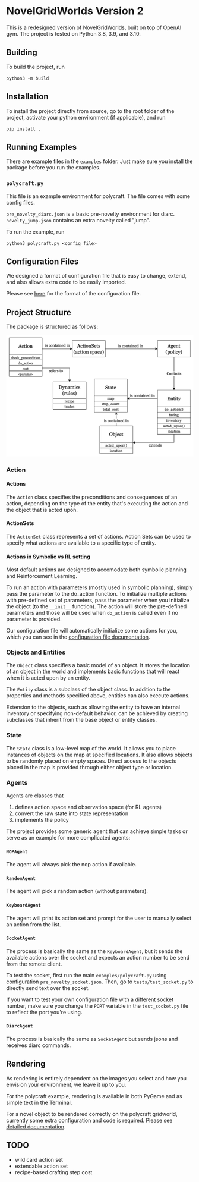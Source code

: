 # NovelGridWorlds Version 2
This is a redesigned version of NovelGridWorlds, built on top of OpenAI gym.
The project is tested on Python 3.8, 3.9, and 3.10.

## Building

To build the project, run 
```
python3 -m build
```

## Installation

To install the project directly from source, go to the root folder of the
project, activate your python environment (if applicable), and run

```
pip install .
```

## Running Examples
There are example files in the `examples` folder. Just
make sure you install
the package before you run the examples.

### `polycraft.py`
This file is an example environment for polycraft. 
The file comes with some config files.

`pre_novelty_diarc.json` is a basic pre-novelty environment for diarc.
`novelty_jump.json` contains an extra novelty called "jump".

To run the example, run
```
python3 polycraft.py <config_file>
```


## Configuration Files
We designed a format of configuration file that is easy to change,
extend, and also allows extra code to be easily imported.

Please see [here](docs/config_file.md) for the format of the configuration file.

<!-- ### `test_render_with_parser`
This file allows you to type commands manually to test the render
function in text and reproduce some errors.

### `test_color_render`
This file allows you to type commands manually to test the render
function in PyGame and reproduce some errors. -->




## Project Structure
The package is structured as follows:

![Project Structure](docs/NG2_structure.png)

### Action
#### Actions
The `Action` class specifies the preconditions and consequences of an 
action, depending on the type of the entity that's executing the action
and the object that is acted upon.

#### ActionSets
The `ActionSet` class represents a set of actions. Action Sets can be used to 
specify what actions are available to a specific type of entity.

#### Actions in Symbolic vs RL setting
Most default actions are designed to accomodate both symbolic planning
and Reinforcement Learning. 

To run an action with parameters (mostly used in symbolic planning), 
simply pass the parameter to the do_action function.
To initialize multiple actions with pre-defined set of parameters,
pass the parameter when you initialize the object 
(to the `__init__` function). The action will store the
pre-defined parameters and those will be used when `do_action` is called
even if no parameter is provided.

Our configuration file will automatically initialize some actions for you,
which you can see in the [configuration file documentation](docs/config_file.md).



### Objects and Entities
The `Object` class specifies a basic model of an object.
It stores the location of an object in the world and implements basic functions that will react when it is acted upon by an entity.

The `Entity` class is a subclass of the object class. 
In addition to the properties and methods specified above, entities can also execute actions.

Extension to the objects, such as allowing the entity to have an internal inventory or specifying non-default behavior, can be achieved by creating subclasses that inherit from the base object or entity classes.


### State
The `State` class is a low-level map of the world. It allows you 
to place instances of objects on the map at specified locations. It also
allows objects to be randomly placed on empty 
spaces. Direct access to the objects placed in the map is provided through either object type or 
location.

### Agents
Agents are classes that 
1. defines action space and observation space (for RL agents)
2. convert the raw state into state representation
3. implements the policy

The project provides some generic agent that can achieve simple
tasks or serve as an example for more complicated agents:

#### `NOPAgent`
The agent will always pick the nop action if available.

#### `RandomAgent`
The agent will pick a random action (without parameters).

#### `KeyboardAgent`
The agent will print its action set and prompt for the user to 
manually select an action from the list.

#### `SocketAgent`
The process is basically the same as the `KeyboardAgent`, but it sends
the available actions over the socket and expects an action number to 
be send from the remote client.

To test the socket, first run the main `examples/polycraft.py` using
configuration `pre_novelty_socket.json`.
Then, go to `tests/test_socket.py` to directly send text over the socket.

If you want to test your own configuration file with a different socket
number,
make sure you change the `PORT` variable in the `test_socket.py` file to reflect
the port you're using.

#### `DiarcAgent`
The process is basically the same as `SocketAgent` but sends jsons and 
receives diarc commands.

## Rendering
As rendering is entirely dependent on the images you select and how you envision your environment, we leave it up to you. 

For the polycraft example, rendering is available in both PyGame and as simple text in the Terminal.

For a novel object to be rendered correctly on the polycraft gridworld,
currently some extra configuration and code is required. Please see 
[detailed documentation](docs/rendering.md).



## TODO
- wild card action set
- extendable action set
- recipe-based crafting step cost
